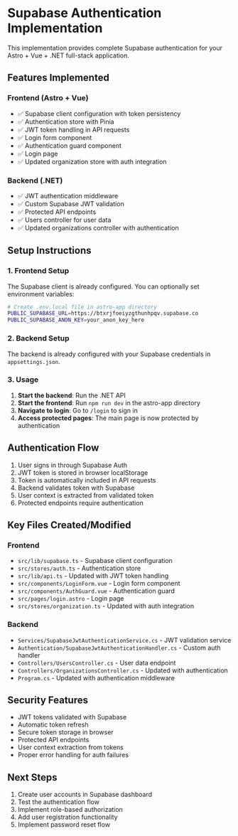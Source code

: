 # Supabase Authentication Implementation

This implementation provides complete Supabase authentication for your Astro + Vue + .NET full-stack application.

## Features Implemented

### Frontend (Astro + Vue)
- ✅ Supabase client configuration with token persistency
- ✅ Authentication store with Pinia
- ✅ JWT token handling in API requests
- ✅ Login form component
- ✅ Authentication guard component
- ✅ Login page
- ✅ Updated organization store with auth integration

### Backend (.NET)
- ✅ JWT authentication middleware
- ✅ Custom Supabase JWT validation
- ✅ Protected API endpoints
- ✅ Users controller for user data
- ✅ Updated organizations controller with authentication

## Setup Instructions

### 1. Frontend Setup

The Supabase client is already configured. You can optionally set environment variables:

```bash
# Create .env.local file in astro-app directory
PUBLIC_SUPABASE_URL=https://btxrjfoeiyzgthunhpqv.supabase.co
PUBLIC_SUPABASE_ANON_KEY=your_anon_key_here
```

### 2. Backend Setup

The backend is already configured with your Supabase credentials in `appsettings.json`.

### 3. Usage

1. **Start the backend**: Run the .NET API
2. **Start the frontend**: Run `npm run dev` in the astro-app directory
3. **Navigate to login**: Go to `/login` to sign in
4. **Access protected pages**: The main page is now protected by authentication

## Authentication Flow

1. User signs in through Supabase Auth
2. JWT token is stored in browser localStorage
3. Token is automatically included in API requests
4. Backend validates token with Supabase
5. User context is extracted from validated token
6. Protected endpoints require authentication

## Key Files Created/Modified

### Frontend
- `src/lib/supabase.ts` - Supabase client configuration
- `src/stores/auth.ts` - Authentication store
- `src/lib/api.ts` - Updated with JWT token handling
- `src/components/LoginForm.vue` - Login form component
- `src/components/AuthGuard.vue` - Authentication guard
- `src/pages/login.astro` - Login page
- `src/stores/organization.ts` - Updated with auth integration

### Backend
- `Services/SupabaseJwtAuthenticationService.cs` - JWT validation service
- `Authentication/SupabaseJwtAuthenticationHandler.cs` - Custom auth handler
- `Controllers/UsersController.cs` - User data endpoint
- `Controllers/OrganizationsController.cs` - Updated with authentication
- `Program.cs` - Updated with authentication middleware

## Security Features

- JWT tokens validated with Supabase
- Automatic token refresh
- Secure token storage in browser
- Protected API endpoints
- User context extraction from tokens
- Proper error handling for auth failures

## Next Steps

1. Create user accounts in Supabase dashboard
2. Test the authentication flow
3. Implement role-based authorization
4. Add user registration functionality
5. Implement password reset flow
